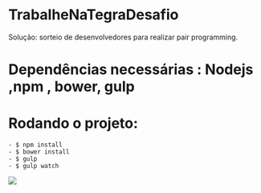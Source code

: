# TrabalheNaTegraDesafio
Solução: sorteio de desenvolvedores para realizar pair programming.

# Dependências necessárias : Nodejs ,npm , bower, gulp

# Rodando o projeto: 

    - $ npm install
    - $ bower install
    - $ gulp
    - $ gulp watch
<a href="https://codeclimate.com/github/jeanvitor06/trabalheNaTegraDesafio"><img src="https://codeclimate.com/github/jeanvitor06/trabalheNaTegraDesafio/badges/gpa.svg" /></a>
